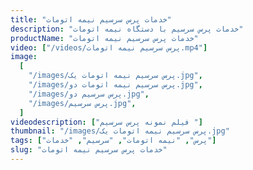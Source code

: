 ```yaml
---
title: "خدمات پرس سرسیم نیمه اتومات"
description: "خدمات پرس سرسیم با دستگاه نیمه اتومات"
productName: "خدمات پرس سرسیم نیمه اتومات"
video: ["/videos/پرس سرسیم نیمه اتومات.mp4"]
image:
  [
    "/images/پرس سرسیم نیمه اتومات یک.jpg",
    "/images/پرس سرسیم نیمه اتومات دو.jpg",
    "/images/پرس سرسیم دو.jpg",
    "/images/پرس سرسیم.jpg",
  ]
videodescription: ["فیلم نمونه پرس سرسیم "]
thumbnail: "/images/پرس سرسیم نیمه اتومات یک.jpg"
tags: ["پرس", "نیمه اتومات", "سرسیم", "خدمات"]
slug: "خدمات پرس سرسیم نیمه اتومات"
---
```

